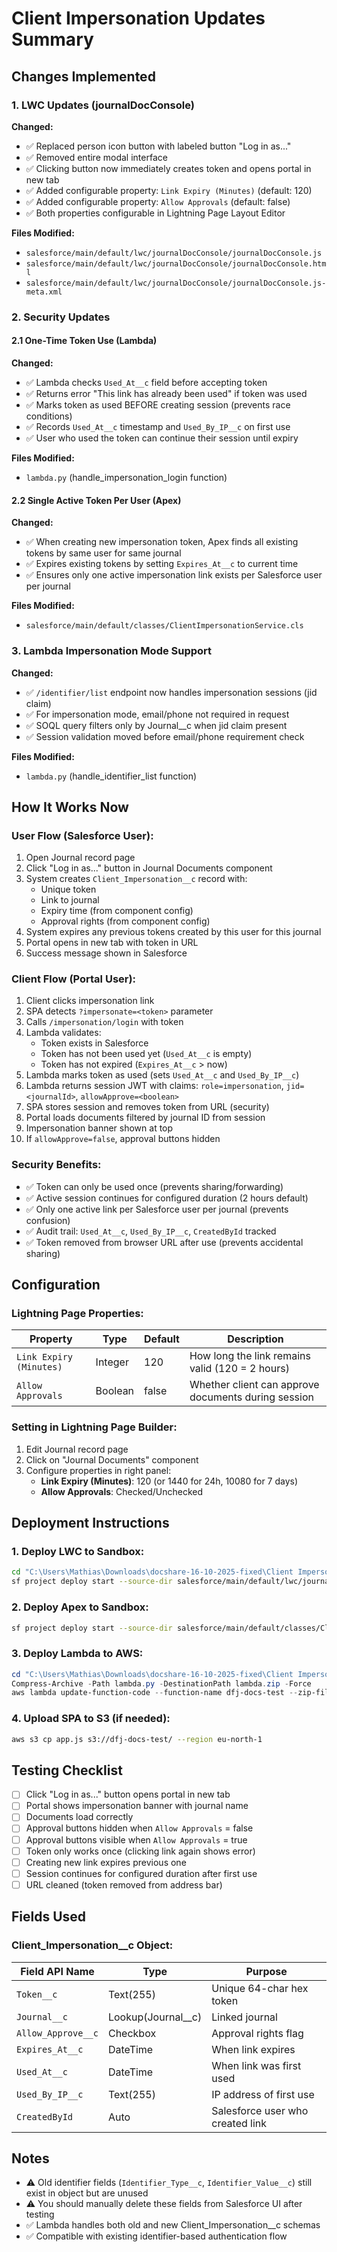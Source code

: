 # Client Impersonation Updates Summary

## Changes Implemented

### 1. LWC Updates (journalDocConsole)

**Changed:**
- ✅ Replaced person icon button with labeled button "Log in as..."
- ✅ Removed entire modal interface
- ✅ Clicking button now immediately creates token and opens portal in new tab
- ✅ Added configurable property: `Link Expiry (Minutes)` (default: 120)
- ✅ Added configurable property: `Allow Approvals` (default: false)
- ✅ Both properties configurable in Lightning Page Layout Editor

**Files Modified:**
- `salesforce/main/default/lwc/journalDocConsole/journalDocConsole.js`
- `salesforce/main/default/lwc/journalDocConsole/journalDocConsole.html`
- `salesforce/main/default/lwc/journalDocConsole/journalDocConsole.js-meta.xml`

### 2. Security Updates

#### 2.1 One-Time Token Use (Lambda)

**Changed:**
- ✅ Lambda checks `Used_At__c` field before accepting token
- ✅ Returns error "This link has already been used" if token was used
- ✅ Marks token as used BEFORE creating session (prevents race conditions)
- ✅ Records `Used_At__c` timestamp and `Used_By_IP__c` on first use
- ✅ User who used the token can continue their session until expiry

**Files Modified:**
- `lambda.py` (handle_impersonation_login function)

#### 2.2 Single Active Token Per User (Apex)

**Changed:**
- ✅ When creating new impersonation token, Apex finds all existing tokens by same user for same journal
- ✅ Expires existing tokens by setting `Expires_At__c` to current time
- ✅ Ensures only one active impersonation link exists per Salesforce user per journal

**Files Modified:**
- `salesforce/main/default/classes/ClientImpersonationService.cls`

### 3. Lambda Impersonation Mode Support

**Changed:**
- ✅ `/identifier/list` endpoint now handles impersonation sessions (jid claim)
- ✅ For impersonation mode, email/phone not required in request
- ✅ SOQL query filters only by Journal__c when jid claim present
- ✅ Session validation moved before email/phone requirement check

**Files Modified:**
- `lambda.py` (handle_identifier_list function)

## How It Works Now

### User Flow (Salesforce User):
1. Open Journal record page
2. Click "Log in as..." button in Journal Documents component
3. System creates `Client_Impersonation__c` record with:
   - Unique token
   - Link to journal
   - Expiry time (from component config)
   - Approval rights (from component config)
4. System expires any previous tokens created by this user for this journal
5. Portal opens in new tab with token in URL
6. Success message shown in Salesforce

### Client Flow (Portal User):
1. Client clicks impersonation link
2. SPA detects `?impersonate=<token>` parameter
3. Calls `/impersonation/login` with token
4. Lambda validates:
   - Token exists in Salesforce
   - Token has not been used yet (`Used_At__c` is empty)
   - Token has not expired (`Expires_At__c` > now)
5. Lambda marks token as used (sets `Used_At__c` and `Used_By_IP__c`)
6. Lambda returns session JWT with claims: `role=impersonation`, `jid=<journalId>`, `allowApprove=<boolean>`
7. SPA stores session and removes token from URL (security)
8. Portal loads documents filtered by journal ID from session
9. Impersonation banner shown at top
10. If `allowApprove=false`, approval buttons hidden

### Security Benefits:
- ✅ Token can only be used once (prevents sharing/forwarding)
- ✅ Active session continues for configured duration (2 hours default)
- ✅ Only one active link per Salesforce user per journal (prevents confusion)
- ✅ Audit trail: `Used_At__c`, `Used_By_IP__c`, `CreatedById` tracked
- ✅ Token removed from browser URL after use (prevents accidental sharing)

## Configuration

### Lightning Page Properties:
| Property | Type | Default | Description |
|----------|------|---------|-------------|
| `Link Expiry (Minutes)` | Integer | 120 | How long the link remains valid (120 = 2 hours) |
| `Allow Approvals` | Boolean | false | Whether client can approve documents during session |

### Setting in Lightning Page Builder:
1. Edit Journal record page
2. Click on "Journal Documents" component
3. Configure properties in right panel:
   - **Link Expiry (Minutes)**: 120 (or 1440 for 24h, 10080 for 7 days)
   - **Allow Approvals**: Checked/Unchecked

## Deployment Instructions

### 1. Deploy LWC to Sandbox:
```bash
cd "C:\Users\Mathias\Downloads\docshare-16-10-2025-fixed\Client Impersonation"
sf project deploy start --source-dir salesforce/main/default/lwc/journalDocConsole --target-org sandbox --wait 10
```

### 2. Deploy Apex to Sandbox:
```bash
sf project deploy start --source-dir salesforce/main/default/classes/ClientImpersonationService.cls --target-org sandbox --wait 10
```

### 3. Deploy Lambda to AWS:
```powershell
cd "C:\Users\Mathias\Downloads\docshare-16-10-2025-fixed\Client Impersonation"
Compress-Archive -Path lambda.py -DestinationPath lambda.zip -Force
aws lambda update-function-code --function-name dfj-docs-test --zip-file fileb://lambda.zip --region eu-north-1
```

### 4. Upload SPA to S3 (if needed):
```bash
aws s3 cp app.js s3://dfj-docs-test/ --region eu-north-1
```

## Testing Checklist

- [ ] Click "Log in as..." button opens portal in new tab
- [ ] Portal shows impersonation banner with journal name
- [ ] Documents load correctly
- [ ] Approval buttons hidden when `Allow Approvals` = false
- [ ] Approval buttons visible when `Allow Approvals` = true
- [ ] Token only works once (clicking link again shows error)
- [ ] Creating new link expires previous one
- [ ] Session continues for configured duration after first use
- [ ] URL cleaned (token removed from address bar)

## Fields Used

### Client_Impersonation__c Object:
| Field API Name | Type | Purpose |
|----------------|------|---------|
| `Token__c` | Text(255) | Unique 64-char hex token |
| `Journal__c` | Lookup(Journal__c) | Linked journal |
| `Allow_Approve__c` | Checkbox | Approval rights flag |
| `Expires_At__c` | DateTime | When link expires |
| `Used_At__c` | DateTime | When link was first used |
| `Used_By_IP__c` | Text(255) | IP address of first use |
| `CreatedById` | Auto | Salesforce user who created link |

## Notes

- ⚠️ Old identifier fields (`Identifier_Type__c`, `Identifier_Value__c`) still exist in object but are unused
- ⚠️ You should manually delete these fields from Salesforce UI after testing
- ✅ Lambda handles both old and new Client_Impersonation__c schemas
- ✅ Compatible with existing identifier-based authentication flow
